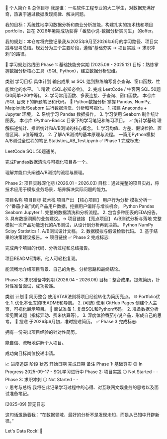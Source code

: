 🎯 个人简介 & 总体目标
我是谁：一名软件工程专业的大二学生，对数据充满好奇，热衷于通过数据发现规律、解决问题。

我的目标：系统性地学习数据分析和商业分析技能，构建扎实的技术栈和项目portfolio，旨在 2026年暑期成功获得「番茄小说-数据分析实习生」 的offer。

我的规划：本仓库将完整记录我从2025年9月至2026年6月的学习路径、项目实践与思考总结。规划分为三个主要阶段，遵循“基础夯实 -> 项目实践 -> 求职冲刺”的路径。

📅 学习规划路线图
Phase 1: 基础技能夯实期 (2025.09 - 2025.12)
目标：熟练掌握数据分析核心工具（SQL, Python），建立数据分析思维。

类别	学习目标	具体计划	输出成果
📊 SQL	达到熟练编写复杂查询、窗口函数、性能优化的水平。	1. 精读《SQL必知必会》。
2. 完成 LeetCode / 牛客网 SQL 50题 (30简单+20中等)。
3. 学习常用函数、多表连接、子查询、窗口函数。	本仓库 /SQL 目录下的解题笔记和代码。
🐍 Python数据分析	掌握 Pandas, NumPy, Matplotlib/Seaborn 进行数据清洗、分析和可视化。	1. 搭建 Anaconda + Jupyter 环境。
2. 系统学习 Pandas 数据操作。
3. 学习使用 Seaborn 制作统计图表。	本仓库 /Python-Basics 目录下的学习笔记和练习项目。
📈 统计学基础	理解描述统计、推断统计和A/B测试的核心概念。	1. 学习均值、方差、假设检验、置信区间、p值等概念。
2. 了解A/B测试的基本原理与流程。	一篇用Python模拟A/B测试全过程的笔记 Statistics_AB_Test.ipynb
✅ Phase 1 完成标志:

LeetCode SQL 50题通关。

完成Pandas数据清洗与可视化项目各一个。

理解并能口头阐述A/B测试的流程与原理。

Phase 2: 项目实践深化期 (2026.01 - 2026.03)
目标：通过完整的项目实战，将技术应用于模拟业务场景，培养解决实际问题的能力。

项目名称	项目目标	技术栈	项目产出
【核心项目】
用户行为分析	模拟分析一个“番茄小说”式的产品用户数据，挖掘用户偏好与增长机会。	Python Pandas Seaborn Jupyter	1. 完整的数据清洗和分析流程。
2. 包含多种图表的EDA报告。
3. 具有数据洞察的业务建议。→ 项目链接
【亮点项目】
A/B测试分析与落地	完整模拟一次产品功能迭代的A/B测试，从设计到分析再到决策。	Python NumPy Scipy Statistics	1. A/B测试设计文档。
2. 数据模拟与假设检验代码。
3. 基于结果的决策建议报告。→ 项目链接
✅ Phase 2 完成标志:

完成两个项目的代码、分析过程和总结报告。

项目README清晰，他人可轻松复现。

能流畅地介绍项目背景、自己的角色、分析思路和最终结论。

Phase 3: 求职准备冲刺期 (2026.04 - 2026.06)
目标：整合成果，提炼简历，针对性准备面试，成功投递。

类别	计划
📝 简历整合	使用STAR法则将项目经验转化为简历亮点。
🌐 Portfolio优化	1. 优化本仓库的README和导航。
2. (可选) 使用 GitHub Pages 创建个人主页，可视化展示项目。
🧠 面试准备	1. 复盘SQL和Python代码。
2. 准备数据分析常见面试题（指标异动、费米估算等）。
3. 深度体验番茄小说产品，形成自己的思考。
🚀 投递	于2026年6月初，准时投递简历。
✅ Phase 3 完成标志:

拥有一份突出项目经验的针对性简历。

能自信、流畅地讲解个人项目。

成功向目标岗位投递申请。

📈 进度追踪
阶段	状态	开始日期	完成日期	备注
Phase 1: 基础夯实	🟡 In Progress	2025-09-17	-	SQL学习进行中
Phase 2: 项目实践	⚪ Not Started	-	-	
Phase 3: 求职冲刺	⚪ Not Started	-	-	
💡 思考与总结
我将在此记录学习过程中的心得、对互联网文娱业务的思考以及面试准备笔记。

[2025-09] 暂无日志

这句话激励着我：“在数据领域，最好的分析不是发现未知，而是从已知中开辟新径。”

Let's Data Rock! 🚀
